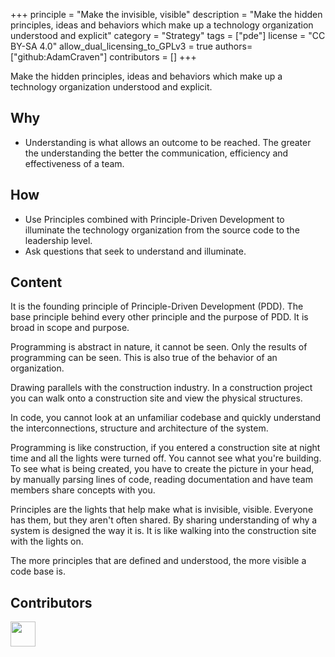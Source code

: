 +++
principle = "Make the invisible, visible"
description = "Make the hidden principles, ideas and behaviors which make up a technology organization understood and explicit"
category = "Strategy"
tags = ["pde"]
license = "CC BY-SA 4.0"
allow_dual_licensing_to_GPLv3 = true
authors= ["github:AdamCraven"]
contributors = []
+++

Make the hidden principles, ideas and behaviors which make up a technology organization understood and explicit.

## Why

- Understanding is what allows an outcome to be reached. The greater the understanding the better the communication, efficiency and effectiveness of a team.

## How

- Use Principles combined with Principle-Driven Development to illuminate the technology organization from the source code to the leadership level.
- Ask questions that seek to understand and illuminate.

## Content

It is the founding principle of Principle-Driven Development (PDD). The base principle behind every other principle and the purpose of PDD. It is broad in scope and purpose.

Programming is abstract in nature, it cannot be seen. Only the results of programming can be seen. This is also true of the behavior of an organization.

Drawing parallels with the construction industry. In a construction project you can walk onto a construction site and view the physical structures.

In code, you cannot look at an unfamiliar codebase and quickly understand the interconnections, structure and architecture of the system.

Programming is like construction, if you entered a construction site at night time and all the lights were turned off. You cannot see what you're building. To see what is being created, you have to create the picture in your head, by manually parsing lines of code, reading documentation and have team members share concepts with you.

Principles are the lights that help make what is invisible, visible. Everyone has them, but they aren't often shared. By sharing understanding of why a system is designed the way it is. It is like walking into the construction site with the lights on.

The more principles that are defined and understood, the more visible a code base is.

## Contributors

<a class="contributor" alt="Adam Craven" href="https://github.com/adamcraven">
  <img src="https://github.com/adamcraven.png?size=80" width="40">
</a>
